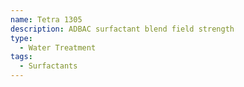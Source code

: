 ```yaml
---
name: Tetra 1305
description: ADBAC surfactant blend field strength
type:
  - Water Treatment
tags:
  - Surfactants
---
```

